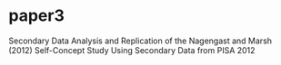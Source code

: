 # paper3
Secondary Data Analysis and Replication of the Nagengast and Marsh (2012) Self-Concept Study Using Secondary Data from PISA 2012
